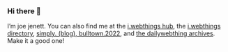### Hi there 👋

I’m joe jenett. You can also find me at the <a rel="me" href="https://iwebthings.joejenett.com/">i.webthings hub</a>, the <a rel="me" href="https://directory.joejenett.com/">i.webthings directory</a>, <a rel="me" href="https://simply.joejenett.com/">simply. (blog), <a rel="me" href="https://bulltown.2022.jenett.org/">bulltown.2022</a>, and <a rel="me" href="https://dwt-archives.joejenett.com/">the dailywebthing archives</a>. Make it a good one!
